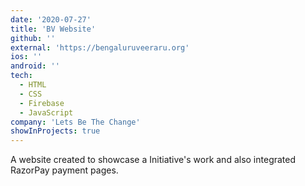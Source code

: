 ```yaml
---
date: '2020-07-27'
title: 'BV Website'
github: ''
external: 'https://bengaluruveeraru.org'
ios: ''
android: ''
tech:
  - HTML
  - CSS
  - Firebase
  - JavaScript
company: 'Lets Be The Change'
showInProjects: true
---
```


A website created to showcase a Initiative's work and also integrated RazorPay payment pages.